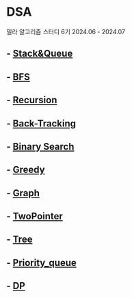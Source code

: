 # DSA
밀라 알고리즘 스터디 6기
2024.06 - 2024.07

## - [Stack&Queue](./Stack&Queue/Stack&Queue.md)
## - [BFS](./BFS/BFS.md)
## - [Recursion](./Recursion/Recursion.md)
## - [Back-Tracking](./BackTracking/BackTracking.md)
## - [Binary Search](./BinarySearch/BinarySearch.md)
## - [Greedy](./Greedy/Greedy.md)
## - [Graph](./Graph/Graph.md)
## - [TwoPointer](./TwoPointer/TwoPointer.md)
## - [Tree](./Tree/Tree.md)
## - [Priority_queue](./priority_queue/priority_queue.md)
## - [DP](./DP/DP.md)
